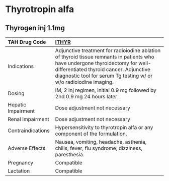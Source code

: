 # Thyrotropin alfa

## Thyrogen inj 1.1mg

| TAH Drug Code      | [**ITHYR**](https://www.tahsda.org.tw/drugs/hissearch.php?drug_code=ITHYR)                                                                                                                                                                   |
|:-------------------|:---------------------------------------------------------------------------------------------------------------------------------------------------------------------------------------------------------------------------------------------|
| Indications        | Adjunctive treatment for radioiodine ablation of thyroid tissue remnants in patients who have undergone thyroidectomy for well-differentiated thyroid cancer. Adjunctive diagnostic tool for serum Tg testing w/ or w/o radioiodine imaging. |
| Dosing             | IM, 2 inj regimen, initial 0.9 mg followed by 2nd 0.9 mg 24 hours later.                                                                                                                                                                     |
| Hepatic Impairment | Dose adjustment not necessary                                                                                                                                                                                                                |
| Renal Impairment   | Dose adjustment not necessary                                                                                                                                                                                                                |
| Contraindications  | Hypersensitivity to thyrotropin alfa or any component of the formulation.                                                                                                                                                                    |
| Adverse Effects    | Nausea, vomiting, headache, asthenia, chills, fever, flu syndrome, dizziness, paresthesia.                                                                                                                                                   |
| Pregnancy          | Compatible                                                                                                                                                                                                                                   |
| Lactation          | Compatible                                                                                                                                                                                                                                   |

